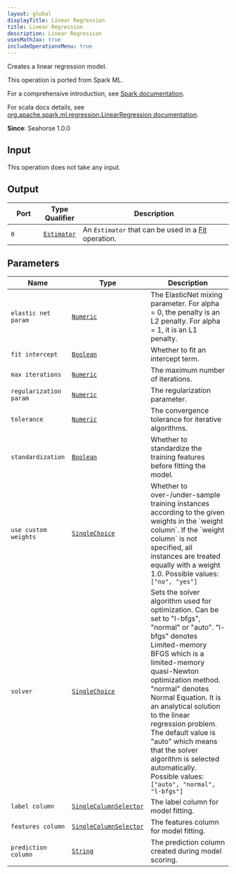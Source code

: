 ```yaml
---
layout: global
displayTitle: Linear Regression
title: Linear Regression
description: Linear Regression
usesMathJax: true
includeOperationsMenu: true
---
```

Creates a linear regression model.

This operation is ported from Spark ML.


For a comprehensive introduction, see
<a target="_blank" href="https://spark.apache.org/docs/2.0.0/ml-classification-regression.html#linear-regression">Spark documentation</a>.


For scala docs details, see
<a target="_blank" href="https://spark.apache.org/docs/2.0.0/api/scala/index.html#org.apache.spark.ml.regression.LinearRegression">org.apache.spark.ml.regression.LinearRegression documentation</a>.

**Since**: Seahorse 1.0.0

## Input

This operation does not take any input.

## Output


<table>
<thead>
<tr>
<th style="width:15%">Port</th>
<th style="width:15%">Type Qualifier</th>
<th style="width:70%">Description</th>
</tr>
</thead>
<tbody>
    <tr><td><code>0</code></td><td><code><a href="../classes/estimator.html">Estimator</a></code></td><td>An <code>Estimator</code> that can be used in a <a href="fit.html">Fit</a> operation.</td></tr>
</tbody>
</table>


## Parameters


<table class="table">
<thead>
<tr>
<th style="width:15%">Name</th>
<th style="width:15%">Type</th>
<th style="width:70%">Description</th>
</tr>
</thead>
<tbody>

<tr>
<td><code>elastic net param</code></td>
<td><code><a href="../parameter_types.html#numeric">Numeric</a></code></td>
<td>The ElasticNet mixing parameter. For alpha = 0, the penalty is an L2 penalty. For alpha = 1, it is an L1 penalty.</td>
</tr>

<tr>
<td><code>fit intercept</code></td>
<td><code><a href="../parameter_types.html#boolean">Boolean</a></code></td>
<td>Whether to fit an intercept term.</td>
</tr>

<tr>
<td><code>max iterations</code></td>
<td><code><a href="../parameter_types.html#numeric">Numeric</a></code></td>
<td>The maximum number of iterations.</td>
</tr>

<tr>
<td><code>regularization param</code></td>
<td><code><a href="../parameter_types.html#numeric">Numeric</a></code></td>
<td>The regularization parameter.</td>
</tr>

<tr>
<td><code>tolerance</code></td>
<td><code><a href="../parameter_types.html#numeric">Numeric</a></code></td>
<td>The convergence tolerance for iterative algorithms.</td>
</tr>

<tr>
<td><code>standardization</code></td>
<td><code><a href="../parameter_types.html#boolean">Boolean</a></code></td>
<td>Whether to standardize the training features before fitting the model.</td>
</tr>

<tr>
<td><code>use custom weights</code></td>
<td><code><a href="../parameter_types.html#single-choice">SingleChoice</a></code></td>
<td>Whether to over-/under-sample training instances according to the given weights in
the `weight column`. If the `weight column` is not specified,
all instances are treated equally with a weight 1.0. Possible values: <code>["no", "yes"]</code></td>
</tr>

<tr>
<td><code>solver</code></td>
<td><code><a href="../parameter_types.html#single-choice">SingleChoice</a></code></td>
<td>Sets the solver algorithm used for optimization.
Can be set to "l-bfgs", "normal" or "auto".
"l-bfgs" denotes Limited-memory BFGS which is a limited-memory quasi-Newton
optimization method. "normal" denotes Normal Equation. It is an analytical
solution to the linear regression problem.
The default value is "auto" which means that the solver algorithm is
selected automatically. Possible values: <code>["auto", "normal", "l-bfgs"]</code></td>
</tr>

<tr>
<td><code>label column</code></td>
<td><code><a href="../parameter_types.html#single-column-selector">SingleColumnSelector</a></code></td>
<td>The label column for model fitting.</td>
</tr>

<tr>
<td><code>features column</code></td>
<td><code><a href="../parameter_types.html#single-column-selector">SingleColumnSelector</a></code></td>
<td>The features column for model fitting.</td>
</tr>

<tr>
<td><code>prediction column</code></td>
<td><code><a href="../parameter_types.html#string">String</a></code></td>
<td>The prediction column created during model scoring.</td>
</tr>

</tbody>
</table>

